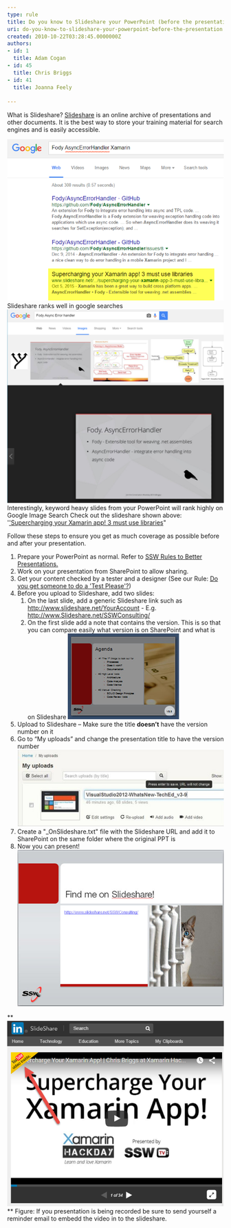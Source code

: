 ```yaml
---
type: rule
title: Do you know to Slideshare your PowerPoint (before the presentation)?
uri: do-you-know-to-slideshare-your-powerpoint-before-the-presentation
created: 2010-10-22T03:28:45.0000000Z
authors:
- id: 1
  title: Adam Cogan
- id: 45
  title: Chris Briggs
- id: 41
  title: Joanna Feely

---
```


What is Slideshare? [Slideshare](http://www.slideshare.net/) is an online archive of presentations and other documents. It is the best way to store your training material for search engines and is easily accessible.

![FodyAsyncErrorHandlerXamarinGoogleSearch.png](FodyAsyncErrorHandlerXamarinGoogleSearch.png)
Slideshare ranks well in google searches
![FodyAsyncErrorHandlerGoogleImageSearch.png](FodyAsyncErrorHandlerGoogleImageSearch.png)
Interestingly, keyword heavy slides from your PowerPoint will rank highly on Google Image Search
Check out the slideshare shown above: '['Supercharging your Xamarin app! 3 must use libraries](http://www.slideshare.net/ChrisBriggsy/supercharging-your-xamarin-app-3-must-use-libraries)"

Follow these steps to ensure you get as much coverage as possible before and after your presentation.

1. Prepare your PowerPoint as normal. Refer to [SSW Rules to Better Presentations.](/Pages/Rules-to-Better-Powerpoint-Presentations.aspx)
2. Work on your presentation from SharePoint to allow sharing.
3. Get your content checked by a tester and a designer (See our Rule: [Do you get someone to do a 'Test Please'?](/Pages/PPTTester.aspx))
4. Before you upload to Slideshare, add two slides:
    1. On the last slide, add a generic Slideshare link such as http://www.slideshare.net/YourAccount - E.g. http://www.Slideshare.net/SSWConsulting/
    2. On the first slide add a note that contains the version. This is so that you can compare easily what version is on SharePoint and what is on Slideshare
![ Add the version number on the bottom right corner of your first or second slide](version-number.jpg)
5. Upload to Slideshare – Make sure the title **doesn’t** have the version number on it
6. Go to “My uploads” and change the presentation title to have the version number<br>![ Adding the version number to the title (after uploading) won’t affect the URL](version-number-slideshare.jpg)
7. Create a "\_OnSlideshare.txt" file with the Slideshare URL and add it to SharePoint on the same folder where the original PPT is
8. Now you can present!
![ the SSW example of a Slideshare link slide](slideshareend.jpg)


**![YoutubeEmbedSlideShare.png](YoutubeEmbedSlideShare.png)
**
Figure: If you presentation is being recorded be sure to send yourself a reminder email to embedd the video in to the slideshare.
